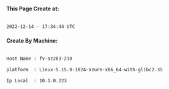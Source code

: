 
   
#### This Page Create at:

```bash

2022-12-14 - 17:34:44 UTC

```

#### Create By Machine:

```bash

Host Name : fv-az283-210

platform  : Linux-5.15.0-1024-azure-x86_64-with-glibc2.35

Ip Local  : 10.1.0.223

```

